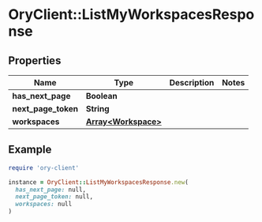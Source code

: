 # OryClient::ListMyWorkspacesResponse

## Properties

| Name | Type | Description | Notes |
| ---- | ---- | ----------- | ----- |
| **has_next_page** | **Boolean** |  |  |
| **next_page_token** | **String** |  |  |
| **workspaces** | [**Array&lt;Workspace&gt;**](Workspace.md) |  |  |

## Example

```ruby
require 'ory-client'

instance = OryClient::ListMyWorkspacesResponse.new(
  has_next_page: null,
  next_page_token: null,
  workspaces: null
)
```

